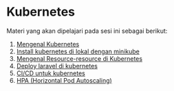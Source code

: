 Kubernetes
========================

Materi yang akan dipelajari pada sesi ini sebagai berikut:
1. [Mengenal Kubernetes](https://github.com/agung3wi/panduan-kelasdevops/tree/master/sesi%209/mengenal%20kubernetes)
2. [Install kubernetes di lokal dengan minikube](https://github.com/agung3wi/panduan-kelasdevops/tree/master/sesi%209/mengenal%20kubernetes)
3. [Mengenal Resource-resource di Kubernetes](https://github.com/agung3wi/panduan-kelasdevops/tree/master/sesi%209/mengenal%20kubernetes)
4. [Deploy laravel di kubernetes](https://github.com/agung3wi/panduan-kelasdevops/tree/master/sesi%209/mengenal%20kubernetes)
5. [CI/CD untuk kubernetes](https://github.com/agung3wi/panduan-kelasdevops/tree/master/sesi%209/mengenal%20kubernetes)
6. [HPA (Horizontal Pod Autoscaling)](https://github.com/agung3wi/panduan-kelasdevops/tree/master/sesi%209/mengenal%20kubernetes)